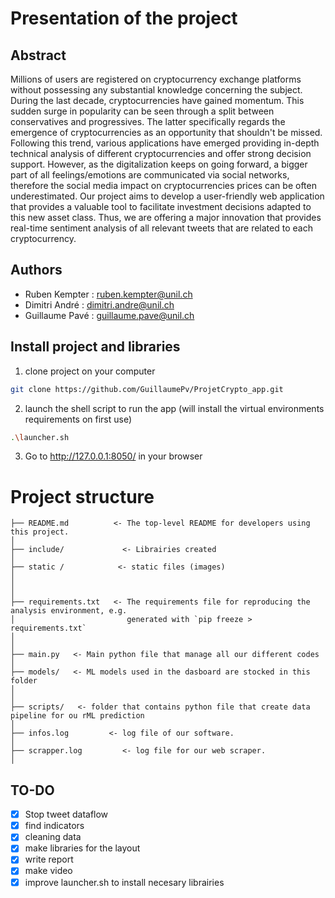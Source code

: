 # Presentation of the project

## Abstract

Millions of users are registered on cryptocurrency exchange platforms without possessing any substantial knowledge concerning the subject. During the last decade, cryptocurrencies have gained momentum. This sudden surge in popularity can be seen through a split between conservatives and progressives. The latter specifically regards the emergence of cryptocurrencies as an opportunity that shouldn't be missed. Following this trend, various applications have emerged providing in-depth technical analysis of different cryptocurrencies and offer strong decision support. However, as the digitalization keeps on going forward, a bigger part of all feelings/emotions are communicated via social networks, therefore the social media impact on cryptocurrencies prices can be often underestimated. Our project aims to develop a user-friendly web application that provides a valuable tool to facilitate investment decisions adapted to this new asset class. Thus, we are offering a major innovation that provides real-time sentiment analysis of all relevant tweets that are related to each cryptocurrency.

## Authors

* Ruben Kempter : ruben.kempter@unil.ch
* Dimitri André : dimitri.andre@unil.ch
* Guillaume Pavé : guillaume.pave@unil.ch

## Install project and libraries

1) clone project on your computer

```bash
git clone https://github.com/GuillaumePv/ProjetCrypto_app.git
```
2) launch the shell script to run the app (will install the virtual environments requirements on first use)

```bash
.\launcher.sh
```

3) Go to http://127.0.0.1:8050/ in your browser


# Project structure

```
├── README.md          <- The top-level README for developers using this project.
│
├── include/             <- Librairies created
│
├── static /            <- static files (images)                     
│
│
│
├── requirements.txt   <- The requirements file for reproducing the analysis environment, e.g.
│                         generated with `pip freeze > requirements.txt`
│   
│   
├── main.py   <- Main python file that manage all our different codes
│
├── models/   <- ML models used in the dasboard are stocked in this folder
│
│
├── scripts/   <- folder that contains python file that create data pipeline for ou rML prediction
│
├── infos.log         <- log file of our software.
│
├── scrapper.log         <- log file for our web scraper.
│
```

## TO-DO

- [x] Stop tweet dataflow
- [x] find indicators
- [x] cleaning data
- [x] make libraries for the layout
- [x] write report
- [x] make video
- [x] improve launcher.sh to install necesary librairies
